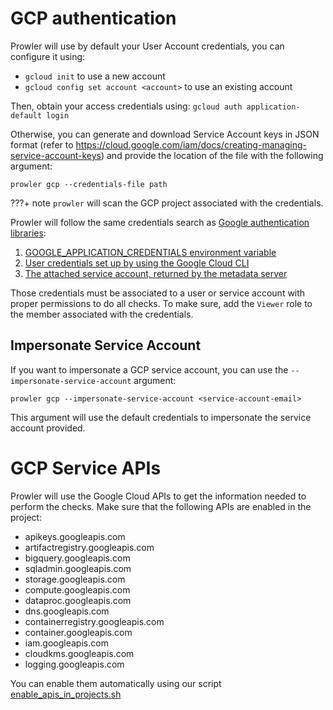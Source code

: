 # GCP authentication

Prowler will use by default your User Account credentials, you can configure it using:

- `gcloud init` to use a new account
- `gcloud config set account <account>` to use an existing account

Then, obtain your access credentials using: `gcloud auth application-default login`

Otherwise, you can generate and download Service Account keys in JSON format (refer to https://cloud.google.com/iam/docs/creating-managing-service-account-keys) and provide the location of the file with the following argument:

```console
prowler gcp --credentials-file path
```

???+ note
    `prowler` will scan the GCP project associated with the credentials.


Prowler will follow the same credentials search as [Google authentication libraries](https://cloud.google.com/docs/authentication/application-default-credentials#search_order):

1. [GOOGLE_APPLICATION_CREDENTIALS environment variable](https://cloud.google.com/docs/authentication/application-default-credentials#GAC)
2. [User credentials set up by using the Google Cloud CLI](https://cloud.google.com/docs/authentication/application-default-credentials#personal)
3. [The attached service account, returned by the metadata server](https://cloud.google.com/docs/authentication/application-default-credentials#attached-sa)

Those credentials must be associated to a user or service account with proper permissions to do all checks. To make sure, add the `Viewer` role to the member associated with the credentials.

## Impersonate Service Account

If you want to impersonate a GCP service account, you can use the `--impersonate-service-account` argument:

```console
prowler gcp --impersonate-service-account <service-account-email>
```

This argument will use the default credentials to impersonate the service account provided.

# GCP Service APIs

Prowler will use the Google Cloud APIs to get the information needed to perform the checks. Make sure that the following APIs are enabled in the project:

- apikeys.googleapis.com
- artifactregistry.googleapis.com
- bigquery.googleapis.com
- sqladmin.googleapis.com
- storage.googleapis.com
- compute.googleapis.com
- dataproc.googleapis.com
- dns.googleapis.com
- containerregistry.googleapis.com
- container.googleapis.com
- iam.googleapis.com
- cloudkms.googleapis.com
- logging.googleapis.com

You can enable them automatically using our script [enable_apis_in_projects.sh](https://github.com/prowler-cloud/prowler/blob/master/contrib/gcp/enable_apis_in_projects.sh)
